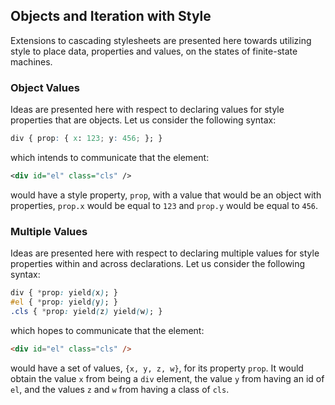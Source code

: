 ## Objects and Iteration with Style

Extensions to cascading stylesheets are presented here towards utilizing style to place data, properties and values, on the states of finite-state machines.

### Object Values

Ideas are presented here with respect to declaring values for style properties that are objects. Let us consider the following syntax:

```css
div { prop: { x: 123; y: 456; }; }
```

which intends to communicate that the element:

```xml
<div id="el" class="cls" />
```

would have a style property, `prop`, with a value that would be an object with properties, `prop.x` would be equal to `123` and `prop.y` would be equal to `456`.

### Multiple Values

Ideas are presented here with respect to declaring multiple values for style properties within and across declarations. Let us consider the following syntax:

```css
div { *prop: yield(x); }
#el { *prop: yield(y); }
.cls { *prop: yield(z) yield(w); }
```

which hopes to communicate that the element:

```html
<div id="el" class="cls" />
```

would have a set of values, `{x, y, z, w}`, for its property `prop`. It would obtain the value `x` from being a `div` element, the value `y` from having an id of `el`, and the values `z` and `w` from having a class of `cls`.
